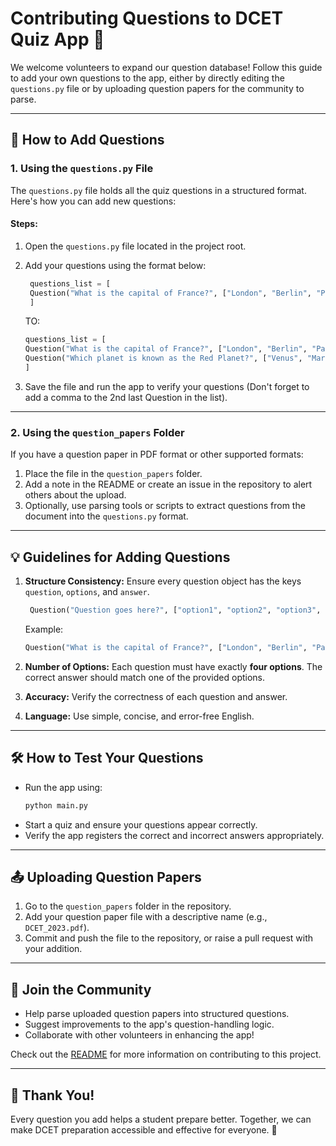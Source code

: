 # Contributing Questions to DCET Quiz App 📖

We welcome volunteers to expand our question database! Follow this guide to add your own questions to the app, either by directly editing the `questions.py` file or by uploading question papers for the community to parse.

---

## 🚀 How to Add Questions

### 1. **Using the `questions.py` File**
The `questions.py` file holds all the quiz questions in a structured format. Here's how you can add new questions:

#### Steps:
1. Open the `questions.py` file located in the project root.
2. Add your questions using the format below:

   ```python
    questions_list = [
    Question("What is the capital of France?", ["London", "Berlin", "Paris", "Madrid"], "Paris", "Geography")
    ]
   ```

   TO:

      ```python
    questions_list = [
    Question("What is the capital of France?", ["London", "Berlin", "Paris", "Madrid"], "Paris", "Geography"),
    Question("Which planet is known as the Red Planet?", ["Venus", "Mars", "Jupiter", "Saturn"], "Mars", "Space")
    ]
   ```
3. Save the file and run the app to verify your questions (Don't forget to add a comma to the 2nd last Question in the list).

---

### 2. **Using the `question_papers` Folder**
If you have a question paper in PDF format or other supported formats:
1. Place the file in the `question_papers` folder.
2. Add a note in the README or create an issue in the repository to alert others about the upload.
3. Optionally, use parsing tools or scripts to extract questions from the document into the `questions.py` format.

---

## 💡 Guidelines for Adding Questions

1. **Structure Consistency:** 
   Ensure every question object has the keys `question`, `options`, and `answer`.

   ```python
    Question("Question goes here?", ["option1", "option2", "option3", "option4"], "correct Answer", "subject Name")
   ```
   
    Example:
    ```python
    Question("What is the capital of France?", ["London", "Berlin", "Paris", "Madrid"], "Paris", "Geography")
   ```

2. **Number of Options:** 
   Each question must have exactly **four options**. The correct answer should match one of the provided options.

3. **Accuracy:** 
   Verify the correctness of each question and answer. 

4. **Language:** 
   Use simple, concise, and error-free English.

---

## 🛠️ How to Test Your Questions
- Run the app using:
  ```bash
  python main.py
  ```
- Start a quiz and ensure your questions appear correctly.
- Verify the app registers the correct and incorrect answers appropriately.

---

## 📤 Uploading Question Papers
1. Go to the `question_papers` folder in the repository.
2. Add your question paper file with a descriptive name (e.g., `DCET_2023.pdf`).
3. Commit and push the file to the repository, or raise a pull request with your addition.

---

## 🙌 Join the Community
- Help parse uploaded question papers into structured questions.
- Suggest improvements to the app's question-handling logic.
- Collaborate with other volunteers in enhancing the app!

Check out the [README](README.md) for more information on contributing to this project.

---

## 🌟 Thank You!
Every question you add helps a student prepare better. Together, we can make DCET preparation accessible and effective for everyone. 🎉